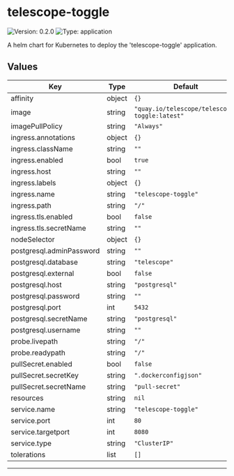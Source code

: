 # telescope-toggle

![Version: 0.2.0](https://img.shields.io/badge/Version-0.2.0-informational?style=flat-square) ![Type: application](https://img.shields.io/badge/Type-application-informational?style=flat-square)

A helm chart for Kubernetes to deploy the 'telescope-toggle' application.

## Values

| Key | Type | Default | Description |
|-----|------|---------|-------------|
| affinity | object | `{}` |  |
| image | string | `"quay.io/telescope/telescope-toggle:latest"` |  |
| imagePullPolicy | string | `"Always"` |  |
| ingress.annotations | object | `{}` |  |
| ingress.className | string | `""` |  |
| ingress.enabled | bool | `true` |  |
| ingress.host | string | `""` |  |
| ingress.labels | object | `{}` |  |
| ingress.name | string | `"telescope-toggle"` |  |
| ingress.path | string | `"/"` |  |
| ingress.tls.enabled | bool | `false` |  |
| ingress.tls.secretName | string | `""` |  |
| nodeSelector | object | `{}` |  |
| postgresql.adminPassword | string | `""` |  |
| postgresql.database | string | `"telescope"` |  |
| postgresql.external | bool | `false` |  |
| postgresql.host | string | `"postgresql"` |  |
| postgresql.password | string | `""` |  |
| postgresql.port | int | `5432` |  |
| postgresql.secretName | string | `"postgresql"` |  |
| postgresql.username | string | `""` |  |
| probe.livepath | string | `"/"` |  |
| probe.readypath | string | `"/"` |  |
| pullSecret.enabled | bool | `false` |  |
| pullSecret.secretKey | string | `".dockerconfigjson"` |  |
| pullSecret.secretName | string | `"pull-secret"` |  |
| resources | string | `nil` |  |
| service.name | string | `"telescope-toggle"` |  |
| service.port | int | `80` |  |
| service.targetport | int | `8080` |  |
| service.type | string | `"ClusterIP"` |  |
| tolerations | list | `[]` |  |

----------------------------------------------

